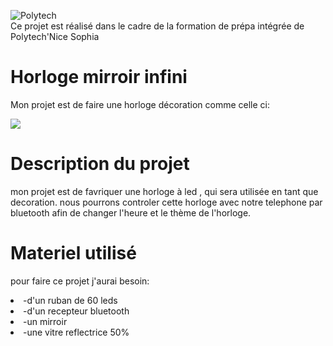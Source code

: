 ![Polytech](http://www.polytechnice.fr/jahia/jsp/jahia/templates/inc/img/polytech_nice-sophia.png)<br>
Ce projet est réalisé dans le cadre de la formation de prépa intégrée de Polytech'Nice Sophia
<h1>Horloge mirroir infini</h1>
<p>Mon projet est de faire une horloge décoration comme celle ci: </p>

![](https://i.ytimg.com/vi/1SQDDCy3p5I/hqdefault.jpg)

<h1>Description du projet</h1>
<p>mon projet est de favriquer une horloge à led , qui sera utilisée en tant que decoration. nous pourrons controler cette horloge avec notre telephone par bluetooth afin de changer l'heure et le thème de l'horloge.</p>

<h1>Materiel utilisé</h1>
<p>pour faire ce projet j'aurai besoin:
<li>-d'un ruban de 60 leds</li>
<li>-d'un recepteur bluetooth</li>
<li>-un mirroir</li>
<li>-une vitre reflectrice 50%</li>
